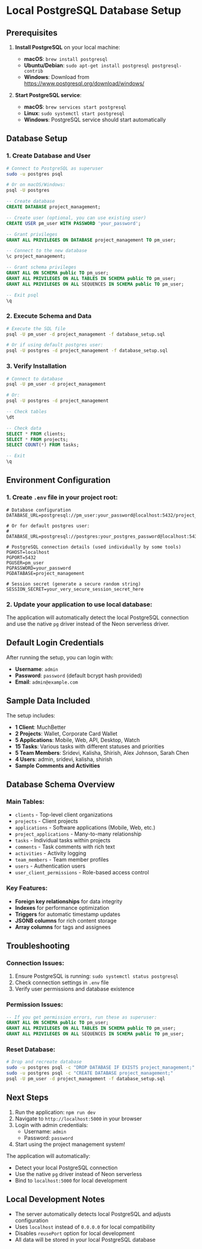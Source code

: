 # Local PostgreSQL Database Setup

## Prerequisites

1. **Install PostgreSQL** on your local machine:
   - **macOS**: `brew install postgresql`
   - **Ubuntu/Debian**: `sudo apt-get install postgresql postgresql-contrib`
   - **Windows**: Download from https://www.postgresql.org/download/windows/

2. **Start PostgreSQL service**:
   - **macOS**: `brew services start postgresql`
   - **Linux**: `sudo systemctl start postgresql`
   - **Windows**: PostgreSQL service should start automatically

## Database Setup

### 1. Create Database and User

```bash
# Connect to PostgreSQL as superuser
sudo -u postgres psql

# Or on macOS/Windows:
psql -U postgres
```

```sql
-- Create database
CREATE DATABASE project_management;

-- Create user (optional, you can use existing user)
CREATE USER pm_user WITH PASSWORD 'your_password';

-- Grant privileges
GRANT ALL PRIVILEGES ON DATABASE project_management TO pm_user;

-- Connect to the new database
\c project_management;

-- Grant schema privileges
GRANT ALL ON SCHEMA public TO pm_user;
GRANT ALL PRIVILEGES ON ALL TABLES IN SCHEMA public TO pm_user;
GRANT ALL PRIVILEGES ON ALL SEQUENCES IN SCHEMA public TO pm_user;

-- Exit psql
\q
```

### 2. Execute Schema and Data

```bash
# Execute the SQL file
psql -U pm_user -d project_management -f database_setup.sql

# Or if using default postgres user:
psql -U postgres -d project_management -f database_setup.sql
```

### 3. Verify Installation

```bash
# Connect to database
psql -U pm_user -d project_management

# Or:
psql -U postgres -d project_management
```

```sql
-- Check tables
\dt

-- Check data
SELECT * FROM clients;
SELECT * FROM projects;
SELECT COUNT(*) FROM tasks;

-- Exit
\q
```

## Environment Configuration

### 1. Create `.env` file in your project root:

```env
# Database configuration
DATABASE_URL=postgresql://pm_user:your_password@localhost:5432/project_management

# Or for default postgres user:
# DATABASE_URL=postgresql://postgres:your_postgres_password@localhost:5432/project_management

# PostgreSQL connection details (used individually by some tools)
PGHOST=localhost
PGPORT=5432
PGUSER=pm_user
PGPASSWORD=your_password
PGDATABASE=project_management

# Session secret (generate a secure random string)
SESSION_SECRET=your_very_secure_session_secret_here
```

### 2. Update your application to use local database:

The application will automatically detect the local PostgreSQL connection and use the native `pg` driver instead of the Neon serverless driver.

## Default Login Credentials

After running the setup, you can login with:

- **Username**: `admin`
- **Password**: `password` (default bcrypt hash provided)
- **Email**: `admin@example.com`

## Sample Data Included

The setup includes:

- **1 Client**: MuchBetter
- **2 Projects**: Wallet, Corporate Card Wallet
- **5 Applications**: Mobile, Web, API, Desktop, Watch
- **15 Tasks**: Various tasks with different statuses and priorities
- **5 Team Members**: Sridevi, Kalisha, Shirish, Alex Johnson, Sarah Chen
- **4 Users**: admin, sridevi, kalisha, shirish
- **Sample Comments and Activities**

## Database Schema Overview

### Main Tables:
- `clients` - Top-level client organizations
- `projects` - Client projects
- `applications` - Software applications (Mobile, Web, etc.)
- `project_applications` - Many-to-many relationship
- `tasks` - Individual tasks within projects
- `comments` - Task comments with rich text
- `activities` - Activity logging
- `team_members` - Team member profiles
- `users` - Authentication users
- `user_client_permissions` - Role-based access control

### Key Features:
- **Foreign key relationships** for data integrity
- **Indexes** for performance optimization
- **Triggers** for automatic timestamp updates
- **JSONB columns** for rich content storage
- **Array columns** for tags and assignees

## Troubleshooting

### Connection Issues:
1. Ensure PostgreSQL is running: `sudo systemctl status postgresql`
2. Check connection settings in `.env` file
3. Verify user permissions and database existence

### Permission Issues:
```sql
-- If you get permission errors, run these as superuser:
GRANT ALL ON SCHEMA public TO pm_user;
GRANT ALL PRIVILEGES ON ALL TABLES IN SCHEMA public TO pm_user;
GRANT ALL PRIVILEGES ON ALL SEQUENCES IN SCHEMA public TO pm_user;
```

### Reset Database:
```bash
# Drop and recreate database
sudo -u postgres psql -c "DROP DATABASE IF EXISTS project_management;"
sudo -u postgres psql -c "CREATE DATABASE project_management;"
psql -U pm_user -d project_management -f database_setup.sql
```

## Next Steps

1. Run the application: `npm run dev`
2. Navigate to `http://localhost:5000` in your browser
3. Login with admin credentials:
   - Username: `admin`
   - Password: `password`
4. Start using the project management system!

The application will automatically:
- Detect your local PostgreSQL connection
- Use the native `pg` driver instead of Neon serverless
- Bind to `localhost:5000` for local development

## Local Development Notes

- The server automatically detects local PostgreSQL and adjusts configuration
- Uses `localhost` instead of `0.0.0.0` for local compatibility
- Disables `reusePort` option for local development
- All data will be stored in your local PostgreSQL database